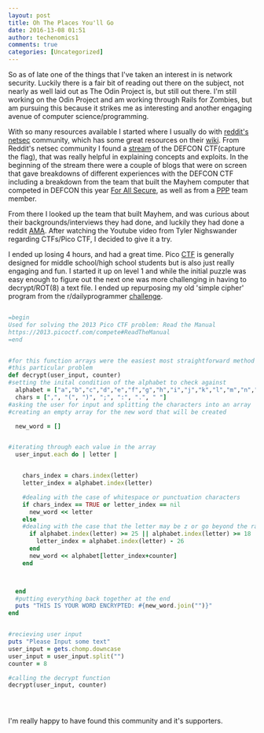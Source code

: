 ```yaml
---
layout: post
title: Oh The Places You'll Go
date: 2016-13-08 01:51
author: techenomics1
comments: true
categories: [Uncategorized]
---
```



So as of late one of the things that I've taken an interest in is network security.  Luckily there is a fair bit of reading out there on the subject, not nearly as well laid out as The Odin Project is, but still out there.  I'm still working on the Odin Project and am working through Rails for Zombies, but am pursuing this because it strikes me as interesting and another engaging avenue of computer science/programming.  

With so many resources available I started where I usually do with [reddit's netsec](www.reddit.com/r/netsec) community, which has some great resources on their [wiki](https://www.reddit.com/r/netsec/wiki/start).  From Reddit's netsec community I found a [stream](https://www.reddit.com/r/netsec/comments/4wxhj4/gynvaels_hacking_livestream_4_def_con_ctf_xpost/) of the DEFCON CTF(capture the flag), that was really helpful in explaining concepts and exploits.  In the beginning of the stream there were a couple of blogs that were on screen that gave breakdowns of different experiences with the DEFCON CTF including a breakdown from the team that built the Mayhem computer that competed in DEFCON this year [For All Secure](https://blog.forallsecure.com/), as well as from a [PPP](http://dttw.tech/posts/r1rHSpdY) team member.   

From there I looked up the team that built Mayhem, and was curious about their backgrounds/interviews they had done, and luckily they had done a reddit [AMA](https://www.reddit.com/r/IAmA/comments/4x9yn3/iama_mayhem_the_hacking_machine_that_won_darpas/d6dr9w2).  After watching the Youtube video from Tyler Nighswander regarding CTFs/Pico CTF, I decided to give it a try. 

I ended up losing 4 hours, and had a great time.  Pico [CTF](https://2013.picoctf.com) is generally designed for middle school/high school students but is also just really engaging and fun.  I started it up on level 1 and while the initial puzzle was easy enough to figure out the next one was more challenging in having to decrypt/ROT(8) a text file.  I ended up repurposing my old 'simple cipher' program from the r/dailyprogrammer [challenge](https://www.reddit.com/r/dailyprogrammer/comments/pkw2m/2112012_challenge_3_easy/).  



```ruby

=begin
Used for solving the 2013 Pico CTF problem: Read the Manual
https://2013.picoctf.com/compete#ReadTheManual
=end


#for this function arrays were the easiest most straightforward method to solve
#this particular problem
def decrypt(user_input, counter)
#setting the inital condition of the alphabet to check against
  alphabet = ["a","b","c","d","e","f","g","h","i","j","k","l","m","n","o","p","q","r","s","t","u","v","w","x","y","z"]
  chars = [",", "(", ")", ";", ":", ".", " "]
#asking the user for input and splitting the characters into an array
#creating an empty array for the new word that will be created

  new_word = []


#iterating through each value in the array
  user_input.each do | letter |


    chars_index = chars.index(letter)
    letter_index = alphabet.index(letter)

    #dealing with the case of whitespace or punctuation characters
    if chars_index == TRUE or letter_index == nil
      new_word << letter
    else
    #dealing with the case that the letter may be z or go beyond the range of the array
      if alphabet.index(letter) >= 25 || alphabet.index(letter) >= 18
        letter_index = alphabet.index(letter) - 26
      end
      new_word << alphabet[letter_index+counter]
    end



  end
  #putting everything back together at the end
  puts "THIS IS YOUR WORD ENCRYPTED: #{new_word.join("")}"
end


#recieving user input
puts "Please Input some text"
user_input = gets.chomp.downcase
user_input = user_input.split("")
counter = 8

#calling the decrypt function
decrypt(user_input, counter)





```

I'm really happy to have found this community and it's supporters.  



